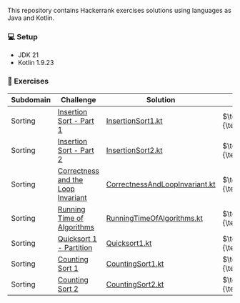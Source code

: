 
<p>This repository contains Hackerrank exercises solutions using languages as Java and Kotlin.</p>

### :computer: Setup

- JDK 21
- Kotlin 1.9.23

### :memo: Exercises
| Subdomain | Challenge                                                                                                 | Solution                                                                                                                                               | Level                              |
|-----------|-----------------------------------------------------------------------------------------------------------|--------------------------------------------------------------------------------------------------------------------------------------------------------|------------------------------------|
| Sorting   | [Insertion Sort - Part 1](https://www.hackerrank.com/challenges/insertionsort1/problem)                   | [InsertionSort1.kt](https://github.com/dudalealf/hackerrank-solutions/blob/master/src/main/kotlin/sorting/InsertionSort1.kt)                           | $\textcolor{green}{\textsf{Easy}}$ |
| Sorting   | [Insertion Sort - Part 2](https://www.hackerrank.com/challenges/insertionsort2/problem)                   | [InsertionSort2.kt](https://github.com/dudalealf/hackerrank-solutions/blob/master/src/main/kotlin/sorting/InsertionSort2.kt)                           | $\textcolor{green}{\textsf{Easy}}$ |                                                                                                      
| Sorting   | [Correctness and the Loop Invariant](https://www.hackerrank.com/challenges/correctness-invariant/problem) | [CorrectnessAndLoopInvariant.kt](https://github.com/dudalealf/hackerrank-solutions/blob/master/src/main/kotlin/sorting/CorrectnessAndLoopInvariant.kt) | $\textcolor{green}{\textsf{Easy}}$ |                                                                                                      
| Sorting   | [Running Time of Algorithms](https://www.hackerrank.com/challenges/runningtime/problem)                   | [RunningTimeOfAlgorithms.kt](https://github.com/dudalealf/hackerrank-solutions/blob/master/src/main/kotlin/sorting/RunningTimeOfAlgorithms.kt)         | $\textcolor{green}{\textsf{Easy}}$ |
| Sorting   | [Quicksort 1 - Partition](https://www.hackerrank.com/challenges/quicksort1/problem)                       | [Quicksort1.kt](https://github.com/dudalealf/hackerrank-solutions/blob/master/src/main/kotlin/sorting/Quicksort1.kt)                                   | $\textcolor{green}{\textsf{Easy}}$ |
| Sorting   | [Counting Sort 1](https://www.hackerrank.com/challenges/countingsort1/problem)                            | [CountingSort1.kt](https://github.com/dudalealf/hackerrank-solutions/blob/master/src/main/kotlin/sorting/CountingSort1.kt)                             | $\textcolor{green}{\textsf{Easy}}$ |
| Sorting   | [Counting Sort 2](https://www.hackerrank.com/challenges/countingsort2/problem)                            | [CountingSort2.kt](https://github.com/dudalealf/hackerrank-solutions/blob/master/src/main/kotlin/sorting/CountingSort2.kt)                             | $\textcolor{green}{\textsf{Easy}}$ |

